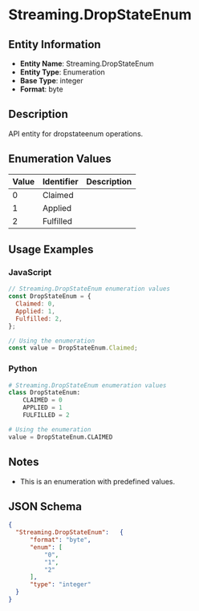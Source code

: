 # Streaming.DropStateEnum

## Entity Information
- **Entity Name**: Streaming.DropStateEnum
- **Entity Type**: Enumeration
- **Base Type**: integer
- **Format**: byte

## Description
API entity for dropstateenum operations.

## Enumeration Values

| Value | Identifier | Description |
|-------|------------|-------------|
| 0 | Claimed |  |
| 1 | Applied |  |
| 2 | Fulfilled |  |

## Usage Examples

### JavaScript
```javascript
// Streaming.DropStateEnum enumeration values
const DropStateEnum = {
  Claimed: 0,
  Applied: 1,
  Fulfilled: 2,
};

// Using the enumeration
const value = DropStateEnum.Claimed;
```

### Python
```python
# Streaming.DropStateEnum enumeration values
class DropStateEnum:
    CLAIMED = 0
    APPLIED = 1
    FULFILLED = 2

# Using the enumeration
value = DropStateEnum.CLAIMED
```

## Notes
- This is an enumeration with predefined values.

## JSON Schema
```json
{
  "Streaming.DropStateEnum":   {
      "format": "byte",
      "enum": [
          "0",
          "1",
          "2"
      ],
      "type": "integer"
  }
}
```
